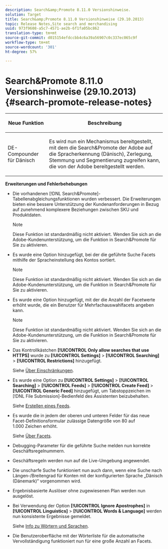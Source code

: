 ```yaml
---
description: Search&amp;Promote 8.11.0 Versionshinweise.
solution: Target
title: Search&amp;Promote 8.11.0 Versionshinweise (29.10.2013)
topic: Release Notes,Site search and merchandising
uuid: 973f9608-a5c7-4571-ae2b-6f1fa05bc862
translation-type: tm+mt
source-git-commit: d015154efdccbb4c6a39a56907c0c337ec065c9f
workflow-type: tm+mt
source-wordcount: '301'
ht-degree: 57%

---
```



# Search&amp;Promote 8.11.0 Versionshinweise (29.10.2013){#search-promote-release-notes}

<table> 
 <thead> 
  <tr> 
   <th colname="col1" class="entry"> <p>Neue Funktion </p> </th> 
   <th colname="col2" class="entry"> <p>Beschreibung </p> </th> 
  </tr> 
 </thead>
 <tbody> 
  <tr> 
   <td colname="col1"> <p> DE-Compounder für Dänisch </p> </td> 
   <td colname="col2"> <p> Es wird nun ein Mechanismus bereitgestellt, mit dem die Search&amp;Promote <span class="keyword"> der Adobe</span> auf die Spracherkennung (Dänisch), Zerlegung, Stemmung und Segmentierung zugreifen kann, die von der Adobe bereitgestellt werden. </p> </td> 
  </tr> 
 </tbody> 
</table>

**Erweiterungen und Fehlerbehebungen**

* Die vorhandenen [!DNL Search&Promote]-Tabellenabgleichungsfunktionen wurden verbessert. Die Erweiterungen bieten eine bessere Unterstützung der Kundenanforderungen in Bezug auf zunehmend komplexere Beziehungen zwischen SKU und Produktdaten.

   >[!NOTE]
   >
   >Diese Funktion ist standardmäßig nicht aktiviert. Wenden Sie sich an die Adobe-Kundenunterstützung, um die Funktion in Search&amp;Promote für Sie zu aktivieren.

* Es wurde eine Option hinzugefügt, bei der die geführte Suche Facets mithilfe der Spracheinstellung des Kontos sortiert.

   >[!NOTE]
   Diese Funktion ist standardmäßig nicht aktiviert. Wenden Sie sich an die Adobe-Kundenunterstützung, um die Funktion in Search&amp;Promote für Sie zu aktivieren.

* Es wurde eine Option hinzugefügt, mit der die Anzahl der Facetwerte erhöht wurde, die ein Benutzer für Mehrfachauswahlfacets angeben kann.

   >[!NOTE]
   Diese Funktion ist standardmäßig nicht aktiviert. Wenden Sie sich an die Adobe-Kundenunterstützung, um die Funktion in Search&amp;Promote für Sie zu aktivieren.

* Das Kontrollkästchen **[!UICONTROL Only allow searches that use HTTPS]** wurde zu **[!UICONTROL Settings]** > **[!UICONTROL Searching]** > **[!UICONTROL Restrictions]** hinzugefügt.

   Siehe [Über Einschränkungen](../c-about-settings-menu/c-about-searching-menu.md#concept_B5B527E04EBF4E9AB5956EEF881DDBF1).

* Es wurde eine Option zu **[!UICONTROL Settings]** > **[!UICONTROL Searching]** > **[!UICONTROL Feeds]** > **[!UICONTROL Create Feed]** > **[!UICONTROL Generic Feed]** hinzugefügt, um Tabstoppzeichen im [!DNL File Submission]-Bedienfeld des Assistenten beizubehalten.

   Siehe [Erstellen eines Feeds](../c-about-settings-menu/c-about-searching-menu.md#task_63179C1FC359497483CD6CE13FD1C250).

* Es wurde die in jedem der oberen und unteren Felder für das neue Facet-Definitionsformular zulässige Datengröße von 80 auf 1.000 Zeichen erhöht.

   Siehe [Über Facets](../c-about-design-menu/c-about-facets.md#concept_FA912B3B41EE493DB2F492D188457FF5).

* Debugging-Parameter für die geführte Suche melden nun korrekte Geschäftsregelnummern.
* Geschäftsregeln werden nun auf die Live-Umgebung angewendet.
* Die unscharfe Suche funktioniert nun auch dann, wenn eine Suche nach Längen-/Breitengrad für Konten mit der konfigurierten Sprache „Dänisch (Dänemark)“ vorgenommen wird.
* Ergebnisbasierte Auslöser ohne zugewiesenen Plan werden nun ausgelöst.
* Bei Verwendung der Option **[!UICONTROL Ignore Apostrophes]** in **[!UICONTROL Linguistics]** > **[!UICONTROL Words & Language]** werden nun konsistente Ergebnisse gemeldet.

   Siehe [Info zu Wörtern und Sprachen](../c-about-linguistics-menu/c-about-words-and-language.md#concept_CEB4B9576F3C4E2EB87B352EEC738D79).

* Die Benutzeroberfläche mit der Wörterliste für die automatische Vervollständigung funktioniert nun für eine große Anzahl an Facets.

